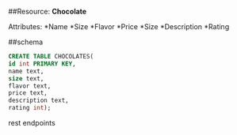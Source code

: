 ##Resource:
**Chocolate**

Attributes:
*Name
*Size
*Flavor
*Price
*Size
*Description
*Rating

##schema
```sql
CREATE TABLE CHOCOLATES(
id int PRIMARY KEY,
name text,
size text,
flavor text,
price text,
description text,
rating int);
```

rest endpoints